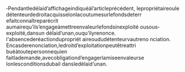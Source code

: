 ‐Pendantledélaid’affichageindiquéàl’articleprécédent, lepropriétaireoule détenteurdedroitacquisselonlacoutumesurlefondsdeterr efaitconnaîtreparécrit aumairequ’ils’engageàmettreenvaleurlefondsinexploité ousous‐exploité,dansun délaid’unan,ouqu’ilyrenonce.
l'absencederéactiondupropriét aireoududétenteurvautreno nciation.
Encasderenonciation,ledroitd’exploitationpeutêtreattri buéàtoutepersonnequien faitlademande,avecobligationd’engagerlamiseenvaleurse lonlesconditionsdubail dansledélaid’unan.